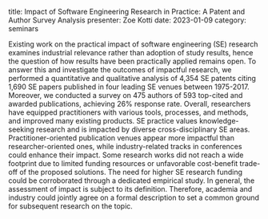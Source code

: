 title: Impact of Software Engineering Research in Practice: A Patent and Author Survey Analysis
presenter: Zoe Kotti
date: 2023-01-09
category: seminars

Existing work on the practical impact of software engineering (SE) research
examines industrial relevance rather than adoption of study results,
hence the question of how results have been practically applied remains open.
To answer this and investigate the outcomes of impactful research,
we performed a quantitative and qualitative analysis of 4,354 SE patents
citing 1,690 SE papers published in four leading SE venues between 1975-2017.
Moreover,
we conducted a survey on 475 authors of 593 top-cited and awarded publications,
achieving 26% response rate.
Overall,
researchers have equipped practitioners with various tools, processes, and methods,
and improved many existing products.
SE practice values knowledge-seeking research and
is impacted by diverse cross-disciplinary SE areas.
Practitioner-oriented publication venues appear more impactful
than researcher-oriented ones,
while industry-related tracks in conferences could enhance their impact.
Some research works did not reach a wide footprint
due to limited funding resources or
unfavorable cost-benefit trade-off of the proposed solutions.
The need for higher SE research funding could be corroborated
through a dedicated empirical study.
In general,
the assessment of impact is subject to its definition.
Therefore,
academia and industry could jointly agree on a formal description
to set a common ground for subsequent research on the topic.

